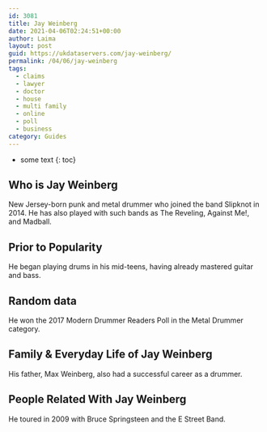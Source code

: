```yaml
---
id: 3081
title: Jay Weinberg
date: 2021-04-06T02:24:51+00:00
author: Laima
layout: post
guid: https://ukdataservers.com/jay-weinberg/
permalink: /04/06/jay-weinberg
tags:
  - claims
  - lawyer
  - doctor
  - house
  - multi family
  - online
  - poll
  - business
category: Guides
---
```


* some text
{: toc}


## Who is Jay Weinberg
                  
                  
                  
New Jersey-born punk and metal drummer who joined the band Slipknot in 2014. He has also played with such bands as The Reveling, Against Me!, and Madball.
                  
              
            
              
            
                
                
                
## Prior to Popularity
                  
                  
                  
He began playing drums in his mid-teens, having already mastered guitar and bass.
                  
              
            
              
            
                
                
                
## Random data
                  
                  
                  
He won the 2017 Modern Drummer Readers Poll in the Metal Drummer category.
                  
              
            
              
            
                
                
                
## Family & Everyday Life of Jay Weinberg
                  
                  
                  
His father, Max Weinberg, also had a successful career as a drummer.
                  
              
            
              
            
                
                
                
## People Related With Jay Weinberg
                  
                  
                  
He toured in 2009 with Bruce Springsteen and the E Street Band.
                  
              
            
              
            
                
              
            
              
              
            
            
              
            
          
          
          